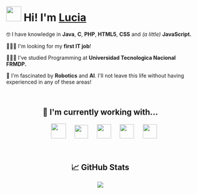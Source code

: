 # <img src="https://cdn130.picsart.com/300617594152211.png?to=crop&type=webp&r=310x310&q=50" width="40px" height="40px"> Hi! I'm <a href="https://www.linkedin.com/in/luciardrgz/">Lucia</a>

🤓 I have knowledge in <b>Java</b>, <b>C</b>, <b>PHP</b>, <b>HTML5</b>, <b>CSS</b> and <i>(a little)</i> <b>JavaScript.</b><br>

👩🏻‍💻 I'm looking for my <b>first IT job</b>!

👩🏻‍🎓 I've studied Programming at <b>Universidad Tecnologica Nacional FRMDP.</b><br>

🤖 I'm fascinated by <b>Robotics</b> and <b>AI</b>. I'll not leave this life without having experienced in any of these areas!

<br>

<div align="center">

 ## 🌱 I'm currently working with...
&nbsp;&nbsp;&nbsp;&nbsp;&nbsp;<img src="https://1000marcas.net/wp-content/uploads/2020/11/Java-logo.png" height="40px">
&nbsp;&nbsp;&nbsp;&nbsp;&nbsp;<img src="https://www.fontana.com.ar/wp-content/uploads/2018/10/spring-boot-logo.png" height="36px">
&nbsp;&nbsp;&nbsp;&nbsp;&nbsp;<img src="https://1000marcas.net/wp-content/uploads/2020/11/MySQL-logo.png" height="38px">
&nbsp;&nbsp;&nbsp;&nbsp;&nbsp;<img src="https://upload.wikimedia.org/wikipedia/commons/2/22/Hibernate_logo_a.png" height="38px">
&nbsp;&nbsp;&nbsp;&nbsp;&nbsp;<img src="https://logos-download.com/wp-content/uploads/2016/09/React_logo_wordmark.png" height="38px">
 
</div>

<br>

<div align="center">
  
## 📈 GitHub Stats
  
<img src="https://github-readme-stats.vercel.app/api/top-langs/?username=luciardrgz&layout=compact&theme=github_dark">
</div>
